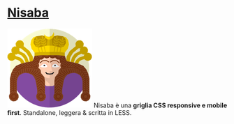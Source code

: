 # [Nisaba](http://www.nisaba.it)
![Nisaba](https://raw.githubusercontent.com/ivanionut/nisaba/master/nisaba.png)
Nisaba è una **griglia CSS responsive e mobile first**. Standalone, leggera & scritta in LESS.
